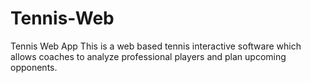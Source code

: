 # Tennis-Web
Tennis Web App
This is a web based tennis interactive software which allows coaches to analyze professional players and plan upcoming opponents.
